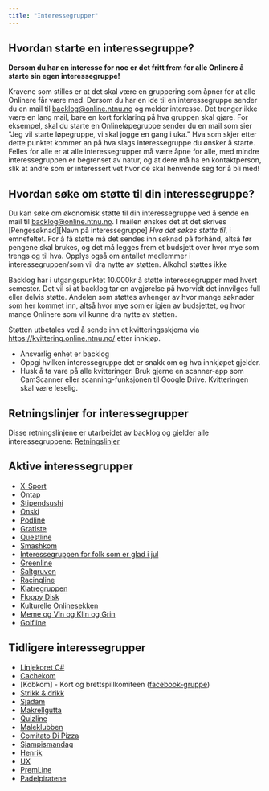 ```yaml
---
title: "Interessegrupper"
---
```


Hvordan starte en interessegruppe?
-----------------------------
**Dersom du har en interesse for noe er det fritt frem for alle Onlinere å starte sin egen interessegruppe!**

Kravene som stilles er at det skal være en gruppering som åpner for at alle Onlinere får være med. Dersom du har en ide til en interessegruppe sender du en mail til backlog@online.ntnu.no og melder interesse. Det trenger ikke være en lang mail, bare en kort forklaring på hva gruppen skal gjøre. For eksempel, skal du starte en Onlineløpegruppe sender du en mail som sier "Jeg vil starte løpegruppe, vi skal jogge en gang i uka." Hva som skjer etter dette punktet kommer an på hva slags interessegruppe du ønsker å starte. Felles for alle er at alle interessegrupper må være åpne for alle, med mindre interessegruppen er begrenset av natur, og at dere må ha en kontaktperson, slik at andre som er interessert vet hvor de skal henvende seg for å bli med!

## Hvordan søke om støtte til din interessegruppe?

Du kan søke om økonomisk støtte til din interessegruppe ved å sende en mail til backlog@online.ntnu.no. 
I mailen ønskes det at det skrives [Pengesøknad][Navn på interessegruppe] _Hva det søkes støtte til_, i emnefeltet. For å få støtte må det sendes inn søknad på forhånd, altså før pengene skal brukes, og det må legges frem et budsjett over hvor mye som trengs og til hva. Opplys også om antallet medlemmer i interessegruppen/som vil dra nytte av støtten. Alkohol støttes ikke

Backlog har i utgangspunktet 10.000kr å støtte interessegrupper med hvert semester. Det vil si at backlog tar en avgjørelse på hvorvidt det innvilges full eller delvis støtte. Andelen som støttes avhenger av hvor mange søknader som her kommet inn, altså hvor mye som er igjen av budsjettet, og hvor mange Onlinere som vil kunne dra nytte av støtten.

Støtten utbetales ved å sende inn et kvitteringsskjema via https://kvittering.online.ntnu.no/ etter innkjøp.

- Ansvarlig enhet er backlog
- Oppgi hvilken interessegruppe det er snakk om og hva innkjøpet gjelder.
- Husk å ta vare på alle kvitteringer. Bruk gjerne en scanner-app som CamScanner eller scanning-funksjonen til Google Drive. Kvitteringen skal være leselig.  

## Retningslinjer for interessegrupper  
Disse retningslinjene er utarbeidet av backlog og gjelder alle interessegruppene: [Retningslinjer](https://wiki.online.ntnu.no/info/innsikt-og-interface/interessegrupper/retningslinjer/)

## Aktive interessegrupper


- [X-Sport](https://wiki.online.ntnu.no/info/innsikt-og-interface/interessegrupper/x-sport/)
- [Ontap](https://wiki.online.ntnu.no/info/innsikt-og-interface/interessegrupper/ontap/)
- [Stipendsushi](https://wiki.online.ntnu.no/info/innsikt-og-interface/nodekomiteer/sushikom/)
- [Onski](https://wiki.online.ntnu.no/info/innsikt-og-interface/interessegrupper/onski/)
- [Podline](https://wiki.online.ntnu.no/info/innsikt-og-interface/interessegrupper/podline/)
- [GratIste](https://wiki.online.ntnu.no/info/innsikt-og-interface/interessegrupper/gratiste/)
- [Questline](https://wiki.online.ntnu.no/info/innsikt-og-interface/interessegrupper/questline/)
- [Smashkom](https://wiki.online.ntnu.no/info/innsikt-og-interface/interessegrupper/smashkom/)
- [Interessegruppen for folk som er glad i jul](https://wiki.online.ntnu.no/info/innsikt-og-interface/interessegrupper/interessegruppen-folk-som-er-glad-i-jul/)
- [Greenline](https://wiki.online.ntnu.no/info/innsikt-og-interface/interessegrupper/greenline/)
- [Saltgruven](https://wiki.online.ntnu.no/info/innsikt-og-interface/interessegrupper/saltgruven/)
- [Racingline](https://wiki.online.ntnu.no/info/innsikt-og-interface/interessegrupper/racingline/)
- [Klatregruppen](https://wiki.online.ntnu.no/info/innsikt-og-interface/interessegrupper/klatregruppen/)
- [Floppy Disk](https://wiki.online.ntnu.no/info/innsikt-og-interface/interessegrupper/floppy-disk/)
- [Kulturelle Onlinesekken](https://wiki.online.ntnu.no/info/innsikt-og-interface/interessegrupper/kulturelle-onlinesekken/)
- [Meme og Vin og Klin og Grin](https://wiki.online.ntnu.no/info/innsikt-og-interface/interessegrupper/mvkg/)
- [Golfline](https://wiki.online.ntnu.no/info/innsikt-og-interface/interessegrupper/golfline/)


## Tidligere interessegrupper

- [Linjekoret C#](https://wiki.online.ntnu.no/info/innsikt-og-interface/interessegrupper/koret/)
- [Cachekom](https://wiki.online.ntnu.no/info/innsikt-og-interface/nodekomiteer/cachekom/)
- [Kobkom] - Kort og brettspillkomiteen ([facebook-gruppe](https://www.facebook.com/groups/357002807821891/))
- [Strikk & drikk](https://wiki.online.ntnu.no/info/innsikt-og-interface/interessegrupper/strikkogdrikk/)
- [Sjadam](https://wiki.online.ntnu.no/info/innsikt-og-interface/interessegrupper/sjadom/)
- [Makrellgutta](https://wiki.online.ntnu.no/info/innsikt-og-interface/interessegrupper/makrellgutta/)
- [Quizline](https://wiki.online.ntnu.no/info/innsikt-og-interface/interessegrupper/quizline/)
- [Maleklubben](https://wiki.online.ntnu.no/info/innsikt-og-interface/interessegrupper/maleklubben/)
- [Comitato Di Pizza](https://wiki.online.ntnu.no/info/innsikt-og-interface/interessegrupper/comitatodipizza/)
- [Sjampismandag](https://wiki.online.ntnu.no/info/innsikt-og-interface/interessegrupper/sjampismandag/)
- [Henrik](https://wiki.online.ntnu.no/info/innsikt-og-interface/interessegrupper/henrik/)
- [UX](https://wiki.online.ntnu.no/info/innsikt-og-interface/interessegrupper/ux/)
- [PremLine](https://wiki.online.ntnu.no/info/innsikt-og-interface/interessegrupper/premline/)
- [Padelpiratene](https://wiki.online.ntnu.no/info/innsikt-og-interface/interessegrupper/padelpiratene/)